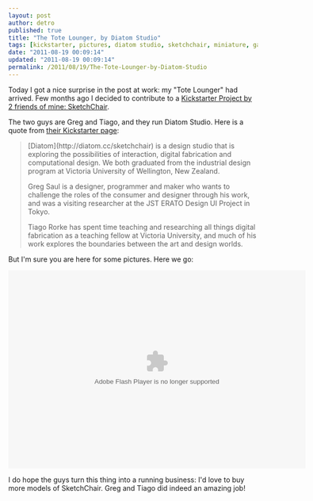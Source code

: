 ```yaml
---
layout: post
author: detro
published: true
title: "The Tote Lounger, by Diatom Studio"
tags: [kickstarter, pictures, diatom studio, sketchchair, miniature, gallery, tote lounger]
date: "2011-08-19 00:09:14"
updated: "2011-08-19 00:09:14"
permalink: /2011/08/19/The-Tote-Lounger-by-Diatom-Studio
---
```


Today I got a nice surprise in the post at work: my "Tote Lounger" had arrived. Few months ago I decided to contribute to a [Kickstarter Project by 2 friends of mine: SketchChair](http://www.kickstarter.com/projects/diatom/sketchchair-furniture-designed-by-you).

The two guys are Greg and Tiago, and they run Diatom Studio. Here is a quote from [their Kickstarter page](http://www.kickstarter.com/projects/diatom/sketchchair-furniture-designed-by-you):
<blockquote>
[Diatom](http://diatom.cc/sketchchair) is a design studio that is exploring the possibilities of interaction, digital fabrication and computational design. We both graduated from the industrial design program at Victoria University of Wellington, New Zealand.

Greg Saul is a designer, programmer and maker who wants to challenge the roles of the consumer and designer through his work, and was a visiting researcher at the JST ERATO Design UI Project in Tokyo.

Tiago Rorke has spent time teaching and researching all things digital fabrication as a teaching fellow at Victoria University, and much of his work explores the boundaries between the art and design worlds.
</blockquote>

But I'm sure you are here for some pictures. Here we go:
<div class="img" align="center">
<embed type="application/x-shockwave-flash" src="https://picasaweb.google.com/s/c/bin/slideshow.swf" width="600" height="400" flashvars="host=picasaweb.google.com&captions=1&hl=en_GB&feat=flashalbum&RGB=0x000000&feed=https%3A%2F%2Fpicasaweb.google.com%2Fdata%2Ffeed%2Fapi%2Fuser%2Fdetronizator%2Falbumid%2F5642347139093427025%3Falt%3Drss%26kind%3Dphoto%26hl%3Den_GB" pluginspage="http://www.macromedia.com/go/getflashplayer"></embed>
</div>

I do hope the guys turn this thing into a running business: I'd love to buy more models of SketchChair. Greg and Tiago did indeed an amazing job!
